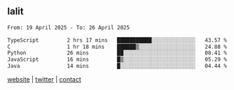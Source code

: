 ## lalit

<!--START_SECTION:waka-->

```txt
From: 19 April 2025 - To: 26 April 2025

TypeScript         2 hrs 17 mins   ███████████░░░░░░░░░░░░░░   43.57 %
C                  1 hr 18 mins    ██████▒░░░░░░░░░░░░░░░░░░   24.88 %
Python             26 mins         ██░░░░░░░░░░░░░░░░░░░░░░░   08.41 %
JavaScript         16 mins         █▒░░░░░░░░░░░░░░░░░░░░░░░   05.29 %
Java               14 mins         █░░░░░░░░░░░░░░░░░░░░░░░░   04.44 %
```

<!--END_SECTION:waka-->

[website](https://lalit.sh) | [twitter](https://x.com/@lalitcodes) | [contact](https://lalit.sh/contact)
